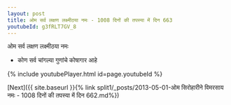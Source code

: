```yaml
---
layout: post
title: ओम सर्व लक्षण लक्ष्मीठया नमः - 1008 दिनों की तपस्या में दिन 663
youtubeId: g3fRLT7GV_8
---
```

 
 
 ओम सर्व लक्षण लक्ष्मीठया नमः  
 
 -  कोण सर्व चांगल्या गुणांचे कोषागार आहे 
 
  
 
  
 
 
 
 
 
 


{% include youtubePlayer.html id=page.youtubeId %}
 
[Next]({{ site.baseurl }}{% link  split1/_posts/2013-05-01-ओम सिरोहारीने विमरसाय नमः - 1008 दिनों की तपस्या में दिन 662.md%})
 
